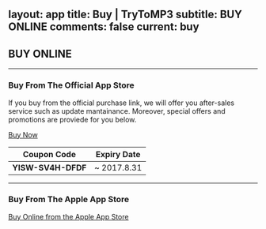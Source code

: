 layout: app
title: Buy | TryToMP3
subtitle: BUY ONLINE
comments: false
current: buy
---

## <strong>BUY ONLINE</strong>
---

### Buy From The Official App Store
If you buy from the official purchase link, we will offer you after-sales service such as update mantainance. Moreover, special offers and promotions are proviede for you below.  

<a href="https://shopper.mycommerce.com/checkout/cart/add/55399-10" target="_blank"><span class="cls-banner-start-link"> <i class="fa fa-shopping-bag fa-3x" aria-hidden="true"></i> <span> Buy Now </span> <i class="fa fa-angle-double-right"></i> </span></a>


Coupon Code | Expiry Date
------ | -------
**YISW-SV4H-DFDF** | ~ 2017.8.31

---

### Buy From The Apple App Store
<a href="https://itunes.apple.com/us/app/trytomp3/id849023081?l=zh&ls=1&mt=12" target="_blank"><span class="cls-banner-start-link"> <i class="fa fa-apple fa-3x" aria-hidden="true"></i> <span> Buy Online from the Apple App Store </span><i class="fa fa-angle-double-right"></i></span> </a>
